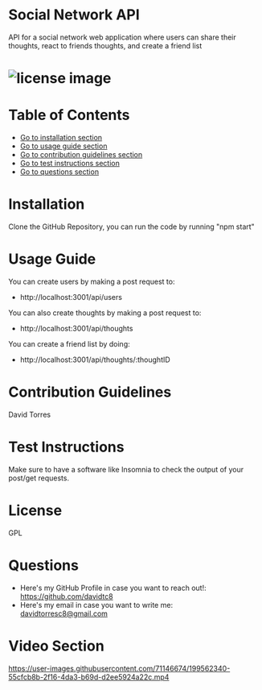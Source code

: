 # Social Network API
API for a social network web application where users can share their thoughts, react to friends thoughts, and create a friend list

# ![license image](https://img.shields.io/badge/license-GPL-brightgreen.svg)

# Table of Contents
- [Go to installation section](#-installation)
- [Go to usage guide section](#-usage-guide)
- [Go to contribution guidelines section](#-contribution-guidelines)
- [Go to test instructions section](#-test-instructions)
- [Go to questions section](#-questions)

# Installation
Clone the GitHub Repository, you can run the code by running "npm start"
# Usage Guide
You can create users by making a post request to:
* http://localhost:3001/api/users

You can also create thoughts by making a post request to:  
* http://localhost:3001/api/thoughts

You can create a friend list by doing: 
*  http://localhost:3001/api/thoughts/:thoughtID

# Contribution Guidelines
David Torres
# Test Instructions
Make sure to have a software like Insomnia to check the output of your post/get requests.
# License
GPL

# Questions
- Here's my GitHub Profile in case you want to reach out!: https://github.com/davidtc8
- Here's my email in case you want to write me: davidtorresc8@gmail.com

# Video Section
https://user-images.githubusercontent.com/71146674/199562340-55cfcb8b-2f16-4da3-b69d-d2ee5924a22c.mp4



